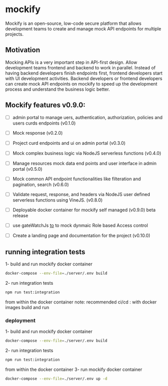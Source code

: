 # mockify
Mockify is an open-source, low-code secure platform that allows development teams to create and manage mock API endpoints for multiple projects.

## Motivation 
Mocking APIs is a very important step in API-first design. Allow development teams frontend and backend to work in parallel. Instead of having backend developers finish endpoints first, frontend developers start with UI development activities. Backend developers or frontend developers can create mock API endpoints on mockify to speed up the development process and understand the business logic better.

## Mockify features v0.9.0:
- [ ] admin portal to manage uers, authentication, authorization, policies and users curds endpoints (v0.1.0)
- [ ] Mock response (v0.2.0)
- [ ] Project curd endpoints and ui on admin portal (v0.3.0)
- [ ] Mock complex business logic via NodeJS serverless functions (v0.4.0)
- [ ] Manage resources mock data end points and user interface in admin portal (v0.5.0)
- [ ] Mock common API endpoint functionalities like filteration and pagination, search (v0.6.0)
- [ ] Validate request, response, and headers via NodeJS user defined serverless functions using VineJS. (v0.8.0)
- [ ] Deployable docker container for mockify self managed (v0.9.0) beta release
- [ ] use gateWatchJs [to](https://github.com/ARAldhafeeri/gatewatch/tree/main) to mock dynmaic Role based Access control
- [ ] Create a landing page and documentation for the project (v0.10.0)


## running integration tests 
1- build and run mockify docker container
```bash
docker-compose --env-file=./server/.env build
```
2- run integration tests
```bash
npm run test:integration
```
from within the docker container 
note: recommended ci/cd : with docker images build and run


### deployment 
1- build and run mockify docker container
```bash
docker-compose --env-file=./server/.env build
```
2- run integration tests
```bash
npm run test:integration
```
from within the docker container
3- run mockify docker container
```bash
docker-compose --env-file=./server/.env up -d
```

